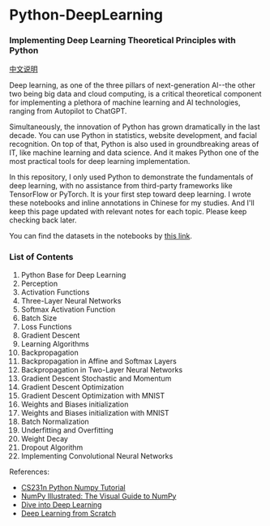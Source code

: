 # Python-DeepLearning
### Implementing Deep Learning Theoretical Principles with Python

[中文说明](./ChineseReadme.md)

Deep learning, as one of the three pillars of next-generation AI--the other two being big data and cloud computing, is a critical theoretical component for implementing a plethora of machine learning and AI technologies, ranging from Autopilot to ChatGPT. 

Simultaneously, the innovation of Python has grown dramatically in the last decade. You can use Python in statistics, website development, and facial recognition. On top of that, Python is also used in groundbreaking areas of IT, like machine learning and data science. And it makes Python one of the most practical tools for deep learning implementation.

In this repository, I only used Python to demonstrate the fundamentals of deep learning, with no assistance from third-party frameworks like TensorFlow or PyTorch. It is your first step toward deep learning. I wrote these notebooks and inline annotations in Chinese for my studies. And I'll keep this page updated with relevant notes for each topic. Please keep checking back later.

You can find the datasets in the notebooks by [this link](https://pan.baidu.com/s/1LFtqMtOZ4w2LeRfgFwm-fA?pwd=yek8).

### List of Contents

1.	Python Base for Deep Learning
2.	Perception
3.	Activation Functions
4.	Three-Layer Neural Networks
5.	Softmax Activation Function
6.	Batch Size
7.	Loss Functions
8.	Gradient Descent
9.	Learning Algorithms
10.	Backpropagation
11.	Backpropagation in Affine and Softmax Layers
12.	Backpropagation in Two-Layer Neural Networks
13.	Gradient Descent Stochastic and Momentum
14.	Gradient Descent Optimization
15.	Gradient Descent Optimization with MNIST
16.	Weights and Biases initialization
17.	Weights and Biases initialization with MNIST
18.	Batch Normalization
19.	Underfitting and Overfitting
20.	Weight Decay
21.	Dropout Algorithm
22.	Implementing Convolutional Neural Networks

References:
- [CS231n Python Numpy Tutorial](https://cs231n.github.io/python-numpy-tutorial/)
- [NumPy Illustrated: The Visual Guide to NumPy](https://medium.com/better-programming/numpy-illustrated-the-visual-guide-to-numpy-3b1d4976de1d)
- [Dive into Deep Learning](https://d2l.ai/)
- [Deep Learning from Scratch](https://github.com/oreilly-japan/deep-learning-from-scratch)
